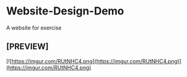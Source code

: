 # Website-Design-Demo
A website for exercise

## [PREVIEW]
[![https://imgur.com/RUtNHC4.png](https://imgur.com/RUtNHC4.png)](https://imgur.com/RUtNHC4.png)

